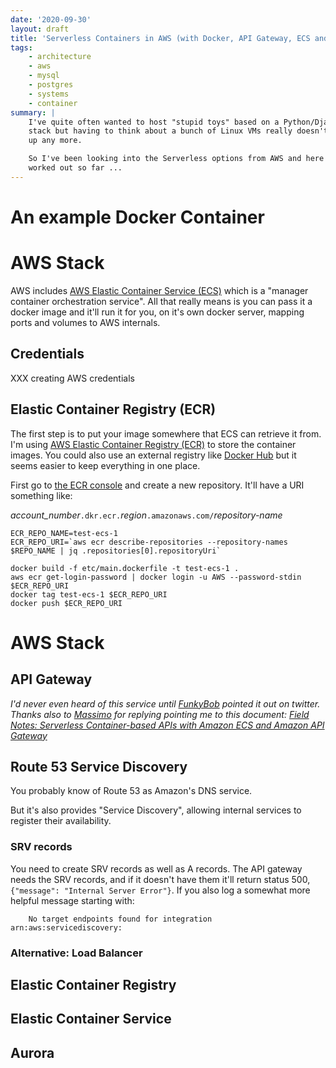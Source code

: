 ```yaml
---
date: '2020-09-30'
layout: draft
title: 'Serverless Containers in AWS (with Docker, API Gateway, ECS and Aurora)'
tags:
    - architecture
    - aws 
    - mysql
    - postgres
    - systems
    - container
summary: |
    I've quite often wanted to host "stupid toys" based on a Python/Django/Postgres
    stack but having to think about a bunch of Linux VMs really doesn't cheer me 
    up any more.

    So I've been looking into the Serverless options from AWS and here's what I've
    worked out so far ...
---
```


# An example Docker Container


# AWS Stack

AWS includes [AWS Elastic Container Service (ECS)](https://aws.amazon.com/ecs/) which
is a "manager container orchestration service".
All that really means is you can pass it a docker image and it'll run it
for you, on it's own docker server, mapping ports and volumes to AWS internals.

## Credentials

XXX creating AWS credentials

## Elastic Container Registry (ECR)

The first step is to put your image somewhere that ECS can retrieve it from.
I'm using [AWS Elastic Container Registry (ECR)](https://aws.amazon.com/ecr/) to 
store the container images.  You could also use an external registry like 
[Docker Hub](https://docs.docker.com/docker-hub/) but it seems easier to keep
everything in one place.

First go to [the ECR console](https://console.aws.amazon.com/ecr/) and create
a new repository.  It'll have a URI something like:

*account_number*`.dkr.ecr.`*region*`.amazonaws.com/`*repository-name*

```
ECR_REPO_NAME=test-ecs-1
ECR_REPO_URI=`aws ecr describe-repositories --repository-names $REPO_NAME | jq .repositories[0].repositoryUri`

docker build -f etc/main.dockerfile -t test-ecs-1 .
aws ecr get-login-password | docker login -u AWS --password-stdin $ECR_REPO_URI
docker tag test-ecs-1 $ECR_REPO_URI
docker push $ECR_REPO_URI
```




# AWS Stack

## API Gateway

*I'd never even heard of this service until [FunkyBob](https://twitter.com/BunkyFob) pointed it out on twitter.
Thanks also to [Massimo](https://twitter.com/mreferre) for replying pointing me to this document:
[Field Notes: Serverless Container-based APIs with Amazon ECS and Amazon API Gateway](https://aws.amazon.com/blogs/architecture/field-notes-serverless-container-based-apis-with-amazon-ecs-and-amazon-api-gateway/)*

## Route 53 Service Discovery

You probably know of Route 53 as Amazon's DNS service.

But it's also provides "Service Discovery", allowing internal services to register their availability.

### SRV records

You need to create SRV records as well as A records.  The API gateway needs the SRV records, and if it 
doesn't have them it'll return status 500, `{"message": "Internal Server Error"}`.
If you also log a somewhat more helpful message starting with:

        No target endpoints found for integration arn:aws:servicediscovery:

### Alternative: Load Balancer

## Elastic Container Registry

## Elastic Container Service

## Aurora


